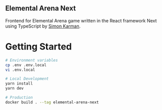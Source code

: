 Elemental Arena Next
--

Frontend for Elemental Arena game written in the React framework Next using TypeScript by [Simon Karman](https://www.simonkarman.nl).

# Getting Started
```bash
# Environment variables
cp .env .env.local
vi .env.local

# Local Development
yarn install
yarn dev

# Production
docker build . --tag elemental-arena-next
```